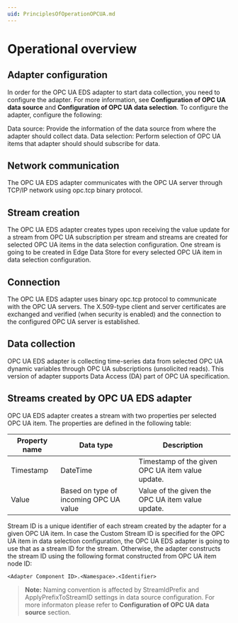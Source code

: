 ```yaml
---
uid: PrinciplesOfOperationOPCUA.md
---
```


# Operational overview

## Adapter configuration

In order for the OPC UA EDS adapter to start data collection, you need to configure the adapter. For more information, see **Configuration of OPC UA data source** and **Configuration of OPC UA data selection**. To configure the adapter, configure the following:

Data source: Provide the information of the data source from where the adapter should collect data.
Data selection: Perform selection of OPC UA items that adapter should should subscribe for data.

## Network communication

The OPC UA EDS adapter communicates with the OPC UA server through TCP/IP network using opc.tcp binary protocol.

## Stream creation

The OPC UA EDS adapter creates types upon receiving the value update for a stream from OPC UA subscription per stream and streams are created for selected OPC UA items in the data selection configuration. One stream is going to be created in Edge Data Store for every selected OPC UA item in data selection configuration.

## Connection

The OPC UA EDS adapter uses binary opc.tcp protocol to communicate with the OPC UA servers. The X.509-type client and server certificates are exchanged and verified (when security is enabled) and the connection to the configured OPC UA server is established.

## Data collection

OPC UA EDS adapter is collecting time-series data from selected OPC UA dynamic variables through OPC UA subscriptions (unsolicited reads). This version of adapter supports Data Access (DA) part of OPC UA specification.

## Streams created by OPC UA EDS adapter

OPC UA EDS adapter creates a stream with two properties per selected OPC UA item. The properties are defined in the following table:

| Property name | Data type | Description |
|---------------|-----------|-------------|
| Timestamp     | DateTime  | Timestamp of the given OPC UA item value update. |
| Value         | Based on type of incoming OPC UA value | Value of the given the OPC UA item value update. |

Stream ID is a unique identifier of each stream created by the adapter for a given OPC UA item. In case the Custom Stream ID is specified for the OPC UA item in data selection configuration, the OPC UA EDS adapter is going to use that as a stream ID for the stream. Otherwise, the adapter constructs the stream ID using the following format constructed from OPC UA item node ID:

```
<Adapter Component ID>.<Namespace>.<Identifier>
```

> **Note:** Naming convention is affected by StreamIdPrefix and ApplyPrefixToStreamID settings in data source configuration. For more informaton please refer to **Configuration of OPC UA data source** section.
